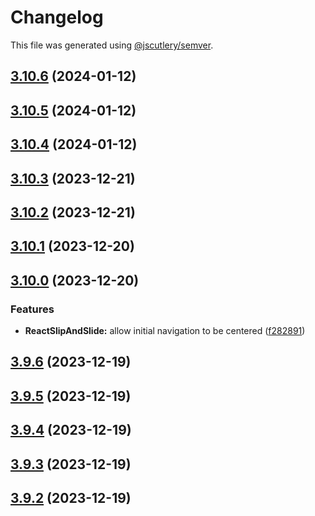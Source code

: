 # Changelog

This file was generated using [@jscutlery/semver](https://github.com/jscutlery/semver).

## [3.10.6](https://github.com/joaorr3/react-slip-and-slide/compare/v3.10.5...v3.10.6) (2024-01-12)

## [3.10.5](https://github.com/joaorr3/react-slip-and-slide/compare/v3.10.4...v3.10.5) (2024-01-12)

## [3.10.4](https://github.com/joaorr3/react-slip-and-slide/compare/v3.10.3...v3.10.4) (2024-01-12)

## [3.10.3](https://github.com/joaorr3/react-slip-and-slide/compare/v3.10.2...v3.10.3) (2023-12-21)

## [3.10.2](https://github.com/joaorr3/react-slip-and-slide/compare/v3.10.1...v3.10.2) (2023-12-21)

## [3.10.1](https://github.com/joaorr3/react-slip-and-slide/compare/v3.10.0...v3.10.1) (2023-12-20)

## [3.10.0](https://github.com/joaorr3/react-slip-and-slide/compare/v3.9.6...v3.10.0) (2023-12-20)


### Features

* **ReactSlipAndSlide:** allow initial navigation to be centered ([f282891](https://github.com/joaorr3/react-slip-and-slide/commit/f28289165f3e5328b658bf6e39d64c13b168c882))

## [3.9.6](https://github.com/joaorr3/react-slip-and-slide/compare/v3.9.5...v3.9.6) (2023-12-19)

## [3.9.5](https://github.com/joaorr3/react-slip-and-slide/compare/v3.9.4...v3.9.5) (2023-12-19)

## [3.9.4](https://github.com/joaorr3/react-slip-and-slide/compare/v3.9.3...v3.9.4) (2023-12-19)

## [3.9.3](https://github.com/joaorr3/react-slip-and-slide/compare/v3.9.2...v3.9.3) (2023-12-19)

## [3.9.2](https://github.com/joaorr3/react-slip-and-slide/compare/v3.9.1...v3.9.2) (2023-12-19)
